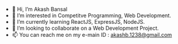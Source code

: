 - 👋 Hi, I’m Akash Bansal
- 👀 I’m interested in Competitve Programming, Web Development.
- 🌱 I’m currently learning ReactJS, ExpressJS, NodeJS.
- 💞️ I’m looking to collaborate on a Web Development Project.
- 📫 You can reach me on my e-main ID : akashb.1238@gmail.com

